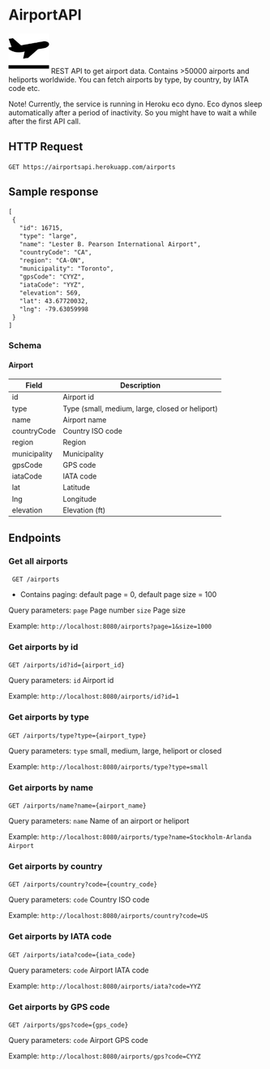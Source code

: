 # AirportAPI
<img src="https://github.com/juhahinkula/AirportAPI/blob/main/take-off.png" width="80" height="80">
REST API to get airport data. Contains >50000 airports and heliports worldwide. You can fetch airports by type, by country, by IATA code etc.

Note! Currently, the service is running in Heroku eco dyno. Eco dynos sleep automatically after a period of inactivity. So you might have to wait a while after the first API call.

## HTTP Request
 ``GET https://airportsapi.herokuapp.com/airports``
 
 ## Sample response

 ```
[
  {
    "id": 16715,
    "type": "large",
    "name": "Lester B. Pearson International Airport",
    "countryCode": "CA",
    "region": "CA-ON",
    "municipality": "Toronto",
    "gpsCode": "CYYZ",
    "iataCode": "YYZ",
    "elevation": 569,
    "lat": 43.67720032,
    "lng": -79.63059998
  }
]
 ```
 
 ### Schema
 
 #### Airport
 
 | Field    | Description |
| ----------- | ----------- |
| id     | Airport id       |
| type   | Type (small, medium, large, closed or heliport) |
| name     | Airport name       |
| countryCode   | Country ISO code |
| region   | Region |
| municipality   | Municipality |
| gpsCode   | GPS code |
| iataCode   | IATA code |
| lat   | Latitude |
| lng   | Longitude |
| elevation   | Elevation (ft) |
 
 ## Endpoints
 
 ### Get all airports
  `` GET /airports``
  
 - Contains paging: default page = 0, default page size = 100
 
  Query parameters: 
 ``page`` Page number
 ``size`` Page size

 Example:
 ```http://localhost:8080/airports?page=1&size=1000```
 
 ### Get airports by id
 ``GET /airports/id?id={airport_id}``
 
 Query parameters: 
 ``id`` Airport id
 
 Example:
 ```http://localhost:8080/airports/id?id=1```
 
 ### Get airports by type
 ``GET /airports/type?type={airport_type}``
 
 Query parameters: 
 ``type`` small, medium, large, heliport or closed
 
 Example:
 ```http://localhost:8080/airports/type?type=small```
 
 ### Get airports by name
 ``GET /airports/name?name={airport_name}``
 
 Query parameters: 
 ``name`` Name of an airport or heliport
 
 Example:
 ```http://localhost:8080/airports/type?name=Stockholm-Arlanda Airport```
 
 ### Get airports by country
 ``GET /airports/country?code={country_code}``
 
 Query parameters: 
 ``code`` Country ISO code
 
 Example:
 ```http://localhost:8080/airports/country?code=US```
 
 ### Get airports by IATA code
 ``GET /airports/iata?code={iata_code}``
 
 Query parameters: 
 ``code`` Airport IATA code
 
 Example:
 ```http://localhost:8080/airports/iata?code=YYZ```
 
 ### Get airports by GPS code
 ``GET /airports/gps?code={gps_code}``
 
 Query parameters: 
 ``code`` Airport GPS code
 
 Example:
 ```http://localhost:8080/airports/gps?code=CYYZ```
 
 
